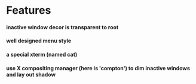 # Features
#### inactive window decor is transparent to root
#### well designed menu style
#### a special xterm (named cat)
#### use X compositing manager (here is 'compton') to dim inactive windows and lay out shadow

